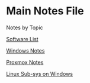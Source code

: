 # Main Notes File
Notes by Topic

[Software List](Software.md)

[Windows Notes](Windows.md)

[Proxmox Notes](Proxmox.md)

[Linux Sub-sys on Windows](windows_linuxsubsys.md)
